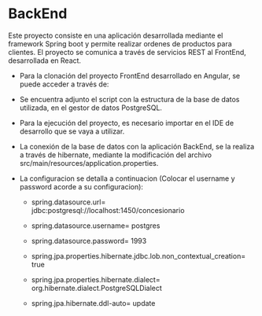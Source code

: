 # BackEnd 

Este proyecto consiste en una aplicación desarrollada mediante el framework Spring boot y permite realizar ordenes de productos para clientes. El proyecto se comunica a través de servicios REST al FrontEnd, desarrollada en React.

- Para la clonación del proyecto FrontEnd desarrollado en Angular, se puede acceder a través de:

- Se encuentra adjunto el script con la estructura de la base de datos utilizada, en el gestor de datos PostgreSQL.

- Para la ejecución del proyecto, es necesario importar en el IDE de desarrollo que se vaya a utilizar.

- La conexión de la base de datos con la aplicación BackEnd, se la realiza a través de hibernate, mediante la modificación del archivo src/main/resources/application.properties.

- La configuracion se detalla a continuacion (Colocar el username y password acorde a su configuracion):

  - spring.datasource.url= jdbc:postgresql://localhost:1450/concesionario
  - spring.datasource.username= postgres
  - spring.datasource.password= 1993

  - spring.jpa.properties.hibernate.jdbc.lob.non_contextual_creation= true
  - spring.jpa.properties.hibernate.dialect= org.hibernate.dialect.PostgreSQLDialect
  
  - spring.jpa.hibernate.ddl-auto= update

